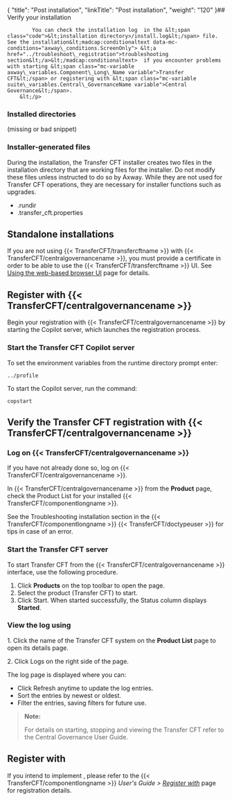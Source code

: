 {
    "title": "Post installation",
    "linkTitle": "Post installation",
    "weight": "120"
}## Verify your installation

            You can check the installation log  in the &lt;span class="code">&lt;installation directory>/install.log&lt;/span> file. See the installation&lt;madcap:conditionaltext data-mc-conditions="axway\_conditions.ScreenOnly"> &lt;a href="../troubleshoot\_registration">troubleshooting section&lt;/a>&lt;/madcap:conditionaltext>  if you encounter problems with starting &lt;span class="mc-variable axway\_variables.Component\_Long\_Name variable">Transfer CFT&lt;/span> or registering with &lt;span class="mc-variable suite\_variables.Central\_GovernanceName variable">Central Governance&lt;/span>.
        &lt;/p>

### Installed directories

(missing or bad snippet)

### Installer-generated files

During the installation, the Transfer CFT installer creates two files in the installation directory that are working files for the installer. Do not modify these files unless instructed to do so by Axway. While they are not used for Transfer CFT operations, they are necessary for installer functions such as upgrades.

-   .rundir
-   .transfer\_cft.properties

## Standalone installations

If you are not using {{< TransferCFT/transfercftname  >}} with {{< TransferCFT/centralgovernancename  >}}, you must provide a certificate in order to be able to use the {{< TransferCFT/transfercftname  >}} UI. See [Using the web-based browser UI](../../../c_intro_userinterfaces/web_copilot_ui#Connect2) page for details.

## Register with {{< TransferCFT/centralgovernancename  >}}

Begin your registration with {{< TransferCFT/centralgovernancename  >}} by starting the Copilot server, which launches the registration process.

### Start  the Transfer CFT Copilot server

To set the environment variables from the runtime directory prompt enter:

```
../profile
```

To start the Copilot server, run the command:

```
copstart
```
<span id="Verify"></span>

## Verify the Transfer CFT registration with {{< TransferCFT/centralgovernancename  >}}

### Log on {{< TransferCFT/centralgovernancename  >}}

If you have not already done so, log on {{< TransferCFT/centralgovernancename  >}}.

In  {{< TransferCFT/centralgovernancename  >}} from the **Product** page, check the Product List for your installed {{< TransferCFT/componentlongname  >}}.

See the Troubleshooting installation section in the {{< TransferCFT/componentlongname  >}} {{< TransferCFT/doctypeuser  >}} for tips in case of an error.

### Start the Transfer CFT server

To start Transfer CFT from the {{< TransferCFT/centralgovernancename  >}} interface, use the following procedure.

1.  Click **Products** on the top toolbar to open the page.
2.  Select the product (Transfer CFT) to start.
3.  Click Start. When started successfully, the Status column displays **Started**.

### View the log using

1\. Click the name of the Transfer CFT system on the **Product List** page to open its details page.

2\. Click Logs on the right side of the page.

The log page is displayed where you can:

-   Click Refresh anytime to update the log entries.
-   Sort the entries by newest or oldest.
-   Filter the entries, saving filters for future use.

> **Note:**
>
> For details on starting, stopping and viewing the Transfer CFT refer to the Central Governance User Guide.

## Register with

If you intend to implement  , please refer to the {{< TransferCFT/componentlongname  >}} *User's Guide &gt; [*Register with*](https://docs.axway.com/bundle/TransferCFT_36_UsersGuide_allOS_en_HTML5/page/Content/cft_installation/migrate/register_CG.htm)* page for registration details.
